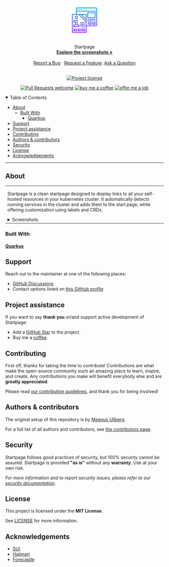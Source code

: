 <h1 align="center">
  <a href="https://github.com/ullbergm/startpage">
    <!-- Please provide path to your logo here -->
    <img src="docs/images/logo.svg" alt="Logo" width="100" height="100">
  </a>
</h1>

<div align="center">
  Startpage
  <br />
  <a href="#about"><strong>Explore the screenshots »</strong></a>
  <br />
  <br />
  <a href="https://github.com/ullbergm/startpage/issues/new?assignees=&labels=bug&template=01_BUG_REPORT.md&title=bug%3A+">Report a Bug</a>
  ·
  <a href="https://github.com/ullbergm/startpage/issues/new?assignees=&labels=enhancement&template=02_FEATURE_REQUEST.md&title=feat%3A+">Request a Feature</a>
  .<a href="https://github.com/ullbergm/startpage/discussions">Ask a Question</a>
</div>

<div align="center">
<br />

[![Project license](https://img.shields.io/github/license/ullbergm/startpage.svg?style=flat-square)](LICENSE)

[![Pull Requests welcome](https://img.shields.io/badge/PRs-welcome-ff69b4.svg?style=flat-square)](https://github.com/ullbergm/startpage/issues?q=is%3Aissue+is%3Aopen+label%3A%22help+wanted%22)
[![buy me a coffee](https://img.shields.io/badge/Buy%20me%20a-coffee-ff1414.svg?style=flat-square)](https://buymeacoffee.com/magnus.ullberg)
[![offer me a job](https://img.shields.io/badge/Offer%20me%20a-job-00d414.svg?style=flat-square)](https://ullberg.us/cv.pdf)


</div>

<details open="open">
<summary>Table of Contents</summary>

- [About](#about)
  - [Built With](#built-with)
    - [Quarkus](#quarkus)
- [Support](#support)
- [Project assistance](#project-assistance)
- [Contributing](#contributing)
- [Authors \& contributors](#authors--contributors)
- [Security](#security)
- [License](#license)
- [Acknowledgements](#acknowledgements)

</details>

---

## About

<table><tr><td>

Startpage is a clean startpage designed to display links to all your self-hosted resources in your kubernetes cluster. It automatically detects running services in the cluster and adds them to the start page, while offering customization using labels and CRDs.

<details>
<summary>Screenshots</summary>
<br>

> **[?]**
> Please provide your screenshots here.

|                               Home Page                               |                               Login Page                               |
| :-------------------------------------------------------------------: | :--------------------------------------------------------------------: |
| <img src="docs/images/screenshot.png" title="Home Page" width="100%"> | <img src="docs/images/screenshot.png" title="Login Page" width="100%"> |

</details>

</td></tr></table>

### Built With

#### [Quarkus](https://quarkus.io/)

<!--
## Getting Started

### Prerequisites

> **[?]**
> What are the project requirements/dependencies?

### Installation

> **[?]**
> Describe how to install and get started with the project.

## Usage

> **[?]**
> How does one go about using it?
> Provide various use cases and code examples here.

## Roadmap

See the [open issues](https://github.com/ullbergm/startpage/issues) for a list of proposed features (and known issues).

- [Top Feature Requests](https://github.com/ullbergm/startpage/issues?q=label%3Aenhancement+is%3Aopen+sort%3Areactions-%2B1-desc) (Add your votes using the 👍 reaction)
- [Top Bugs](https://github.com/ullbergm/startpage/issues?q=is%3Aissue+is%3Aopen+label%3Abug+sort%3Areactions-%2B1-desc) (Add your votes using the 👍 reaction)
- [Newest Bugs](https://github.com/ullbergm/startpage/issues?q=is%3Aopen+is%3Aissue+label%3Abug)

-->

## Support

Reach out to the maintainer at one of the following places:

- [GitHub Discussions](https://github.com/ullbergm/startpage/discussions)
- Contact options listed on [this GitHub profile](https://github.com/ullbergm)

## Project assistance

If you want to say **thank you** or/and support active development of Startpage:

- Add a [GitHub Star](https://github.com/ullbergm/startpage) to the project.
- Buy me a [coffee](https://buymeacoffee.com/magnus.ullberg).

## Contributing

First off, thanks for taking the time to contribute! Contributions are what make the open-source community such an amazing place to learn, inspire, and create. Any contributions you make will benefit everybody else and are **greatly appreciated**.

Please read [our contribution guidelines](docs/CONTRIBUTING.md), and thank you for being involved!

## Authors & contributors

The original setup of this repository is by [Magnus Ullberg](https://github.com/ullbergm).

For a full list of all authors and contributors, see [the contributors page](https://github.com/ullbergm/startpage/contributors).

## Security

Startpage follows good practices of security, but 100% security cannot be assured.
Startpage is provided **"as is"** without any **warranty**. Use at your own risk.

_For more information and to report security issues, please refer to our [security documentation](docs/SECURITY.md)._

## License

This project is licensed under the **MIT License**.

See [LICENSE](LICENSE) for more information.

## Acknowledgements

* [SUI](https://github.com/jeroenpardon/sui)
* [Hajimari](https://hajimari.io/)
* [Forecastle](https://github.com/stakater/Forecastle)
